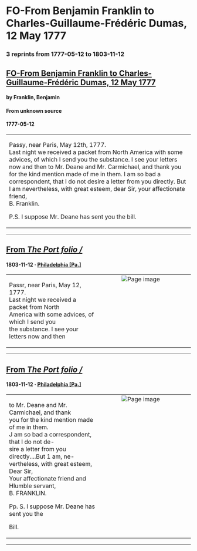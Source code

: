 
# FO-From Benjamin Franklin to Charles-Guillaume-Frédéric Dumas, 12 May 1777

### 3 reprints from 1777-05-12 to 1803-11-12

## [FO-From Benjamin Franklin to Charles-Guillaume-Frédéric Dumas, 12 May 1777](https://founders.archives.gov/documents/Franklin/01-24-02-0032)

#### by Franklin, Benjamin

#### From unknown source

#### 1777-05-12

<table style="width: 100%;"><tr><td style="width: 50%">

  
Passy, near Paris, May 12th, 1777.  
Last night we received a packet from North America with some advices, of which I send you the substance. I see your letters now and then to Mr. Deane and Mr. Carmichael, and thank you for the kind mention made of me in them. I am so bad a correspondent, that I do not desire a letter from you directly. But I am nevertheless, with great esteem, dear Sir, your affectionate friend,  
B. Franklin.  
  
P.S. I suppose Mr. Deane has sent you the bill.
</td></tr></table>

---

## [From _The Port folio /_](https://archive.org/details/sim_port-folio_1803-11-12_3_46/page/n2/mode/1up?view=theater)

#### 1803-11-12 &middot; [Philadelphia [Pa.]](http://dbpedia.org/resource/Philadelphia)

<table style="width: 100%;"><tr><td style="width: 50%">

  
Passr, near Paris, May 12, 1777.  
Last night we received a packet from North  
America with some advices, of which I send you  
the substance. I see your letters now and then
</td><td style="width: 50%; max-height: 75%; margin: auto; display: block;">
<img alt="Page image" src="https://iiif.archive.org/iiif/sim_port-folio_1803-11-12_3_46&#0036;2/pct:62.987013,89.464534,27.142857,4.189847/600,/0/default.jpg"/>
</td>
</tr></table>

---

## [From _The Port folio /_](https://archive.org/details/sim_port-folio_1803-11-12_3_46/page/n3/mode/1up?view=theater)

#### 1803-11-12 &middot; [Philadelphia [Pa.]](http://dbpedia.org/resource/Philadelphia)

<table style="width: 100%;"><tr><td style="width: 50%">

  
  
to Mr. Deane and Mr. Carmichael, and thank  
you for the kind mention made of me in them.  
J am so bad a correspondent, that I do not de-  
sire a letter from you directly....But 1 am, ne-  
vertheless, with great esteem,  
Dear Sir,  
Your affectionate friend and  
Hlumble servant,  
B. FRANKLIN.  
  
Pp. S. I suppose Mr. Deane has sent you the  
  
Bill.
</td><td style="width: 50%; max-height: 75%; margin: auto; display: block;">
<img alt="Page image" src="https://iiif.archive.org/iiif/sim_port-folio_1803-11-12_3_46&#0036;3/pct:11.513443,8.031989,27.059844,11.474270/600,/0/default.jpg"/>
</td>
</tr></table>

---

